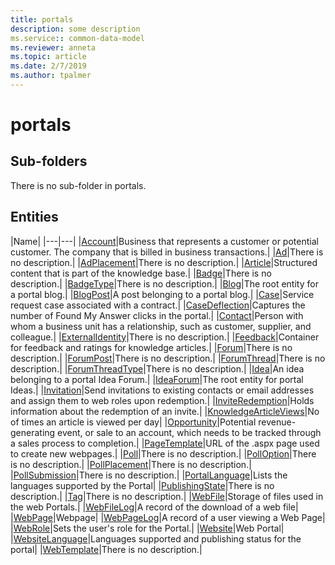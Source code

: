 ```yaml
---
title: portals
description: some description
ms.service:: common-data-model
ms.reviewer: anneta
ms.topic: article
ms.date: 2/7/2019
ms.author: tpalmer
---
```


# portals

## Sub-folders

There is no sub-folder in portals.


## Entities

|Name|
|---|---|
|[Account](Account.md)|Business that represents a customer or potential customer. The company that is billed in business transactions.|
|[Ad](Ad.md)|There is no description.|
|[AdPlacement](AdPlacement.md)|There is no description.|
|[Article](Article.md)|Structured content that is part of the knowledge base.|
|[Badge](Badge.md)|There is no description.|
|[BadgeType](BadgeType.md)|There is no description.|
|[Blog](Blog.md)|The root entity for a portal blog.|
|[BlogPost](BlogPost.md)|A post belonging to a portal blog.|
|[Case](Case.md)|Service request case associated with a contract.|
|[CaseDeflection](CaseDeflection.md)|Captures the number of Found My Answer clicks in the portal.|
|[Contact](Contact.md)|Person with whom a business unit has a relationship, such as customer, supplier, and colleague.|
|[ExternalIdentity](ExternalIdentity.md)|There is no description.|
|[Feedback](Feedback.md)|Container for feedback and ratings for knowledge articles.|
|[Forum](Forum.md)|There is no description.|
|[ForumPost](ForumPost.md)|There is no description.|
|[ForumThread](ForumThread.md)|There is no description.|
|[ForumThreadType](ForumThreadType.md)|There is no description.|
|[Idea](Idea.md)|An idea belonging to a portal Idea Forum.|
|[IdeaForum](IdeaForum.md)|The root entity for portal Ideas.|
|[Invitation](Invitation.md)|Send invitations to existing contacts or email addresses and assign them to web roles upon redemption.|
|[InviteRedemption](InviteRedemption.md)|Holds information about the redemption of an invite.|
|[KnowledgeArticleViews](KnowledgeArticleViews.md)|No of times an article is viewed per day|
|[Opportunity](Opportunity.md)|Potential revenue-generating event, or sale to an account, which needs to be tracked through a sales process to completion.|
|[PageTemplate](PageTemplate.md)|URL of the .aspx page used to create new webpages.|
|[Poll](Poll.md)|There is no description.|
|[PollOption](PollOption.md)|There is no description.|
|[PollPlacement](PollPlacement.md)|There is no description.|
|[PollSubmission](PollSubmission.md)|There is no description.|
|[PortalLanguage](PortalLanguage.md)|Lists the languages supported by the Portal|
|[PublishingState](PublishingState.md)|There is no description.|
|[Tag](Tag.md)|There is no description.|
|[WebFile](WebFile.md)|Storage of files used in the web Portals.|
|[WebFileLog](WebFileLog.md)|A record of the download of a web file|
|[WebPage](WebPage.md)|Webpage|
|[WebPageLog](WebPageLog.md)|A record of a user viewing a Web Page|
|[WebRole](WebRole.md)|Sets the user's role for the Portal.|
|[Website](Website.md)|Web Portal|
|[WebsiteLanguage](WebsiteLanguage.md)|Languages supported and publishing status for the portal|
|[WebTemplate](WebTemplate.md)|There is no description.|
